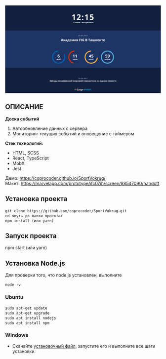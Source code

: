 ![Alt text](/public/static/images/Screenshot.png "Screenshot")

## ОПИСАНИЕ

**Доска событий**

1. Автообновление данных с сервера
2. Мониторинг текущих событий и оповещение с таймером

**Стек технологий:**

<ul>
	<li>HTML, SCSS</li>
	<li>React, TypeScript</li>
	<li>MobX</li>
	<li>Jest</li>
 </ul>

Демо: https://coprocoder.github.io/SportVokrug/  
Макет: https://marvelapp.com/prototype/ifc07ih/screen/88547090/handoff

## Установка проекта

```
git clone https://github.com/coprocoder/SportVokrug.git
cd <путь до папки проекта>
npm install (или yarn)
```

## Запуск проекта

npm start (или yarn)

## Установка Node.js

Для проверки того, что node.js установлен, выполните

```
node -v
```

### Ubuntu

```
sudo apt-get update
sudo apt-get upgrade
sudo apt install nodejs
sudo apt install npm
```

### Windows

- Скачайте [установочный файл](https://nodejs.org), запустите его и выполните все шаги установки.

